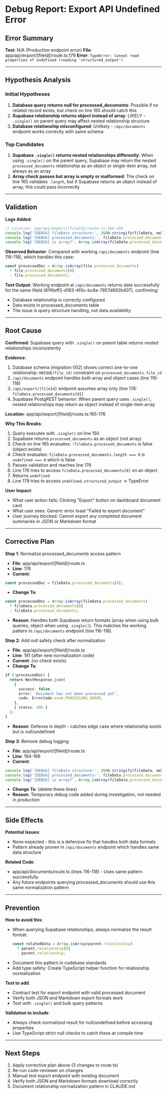 # Debug Report: Export API Undefined Error

## Error Summary
**Test**: N/A (Production endpoint error)
**File**: app/api/export/[fileId]/route.ts:179
**Error**: `TypeError: Cannot read properties of undefined (reading 'structured_output')`

---

## Hypothesis Analysis

### Initial Hypotheses
1. **Database query returns null for processed_documents**: Possible if no related record exists, but check on line 165 should catch this
2. **Supabase relationship returns object instead of array**: LIKELY - `.single()` on parent query may affect nested relationship structure
3. **Database relationship misconfigured**: Unlikely - `/api/documents` endpoint works correctly with same schema

### Top Candidates
1. **Supabase `.single()` returns nested relationships differently**: When using `.single()` on the parent query, Supabase may return the nested `processed_documents` relationship as an object or single-item array, not always as an array
2. **Array check passes but array is empty or malformed**: The check on line 165 validates `.length`, but if Supabase returns an object instead of array, this could pass incorrectly

---

## Validation

**Logs Added**:
```typescript
// Location: app/api/export/[fileId]/route.ts:164-166
console.log('[DEBUG] fileData structure:', JSON.stringify(fileData, null, 2));
console.log('[DEBUG] processed_documents:', fileData.processed_documents);
console.log('[DEBUG] is array?', Array.isArray(fileData.processed_documents));
```

**Observed Behavior**:
Compared with working `/api/documents` endpoint (line 116-118), which handles this case:
```typescript
const processedDoc = Array.isArray(file.processed_documents)
  ? file.processed_documents[0]
  : file.processed_documents;
```

**Test Output**:
Working endpoint at `/api/documents` returns data successfully for the same fileId (81f6eff2-d163-4f0c-bc6e-7857d692b407), confirming:
- Database relationship is correctly configured
- Data exists in processed_documents table
- The issue is query structure handling, not data availability

---

## Root Cause

**Confirmed**: Supabase query with `.single()` on parent table returns nested relationships inconsistently

**Evidence**:
1. Database schema (migration 002) shows correct one-to-one relationship: `UNIQUE(file_id)` constraint on `processed_documents.file_id`
2. `/api/documents` endpoint handles both array and object cases (line 116-118)
3. `/api/export/[fileId]` endpoint assumes array only (line 176: `fileData.processed_documents[0]`)
4. Supabase PostgREST behavior: When parent query uses `.single()`, nested relationships may return as object instead of single-item array

**Location**: app/api/export/[fileId]/route.ts:165-176

**Why This Breaks**:
1. Query executes with `.single()` on line 150
2. Supabase returns `processed_documents` as an object (not array)
3. Check on line 165 evaluates: `!fileData.processed_documents` is false (object exists)
4. Check evaluates: `fileData.processed_documents.length === 0` is `undefined === 0` which is false
5. Passes validation and reaches line 176
6. Line 176 tries to access `fileData.processed_documents[0]` on an object
7. Returns `undefined`
8. Line 179 tries to access `undefined.structured_output` → TypeError

**User Impact**:
- What user action fails: Clicking "Export" button on dashboard document card
- What user sees: Generic error toast "Failed to export document"
- User journey blocked: Cannot export any completed document summaries in JSON or Markdown format

---

## Corrective Plan

**Step 1**: Normalize processed_documents access pattern
- **File**: app/api/export/[fileId]/route.ts
- **Line**: 176
- **Current**:
```typescript
const processedDoc = fileData.processed_documents[0];
```
- **Change To**:
```typescript
const processedDoc = Array.isArray(fileData.processed_documents)
  ? fileData.processed_documents[0]
  : fileData.processed_documents;
```
- **Reason**: Handles both Supabase return formats (array when using bulk queries, object when using `.single()`). This matches the working pattern in `/api/documents` endpoint (line 116-118).

**Step 2**: Add null safety check after normalization
- **File**: app/api/export/[fileId]/route.ts
- **Line**: 181 (after new normalization code)
- **Current**: (no check exists)
- **Change To**:
```typescript
if (!processedDoc) {
  return NextResponse.json(
    {
      success: false,
      error: 'Document has not been processed yet',
      code: ErrorCode.enum.PROCESSING_ERROR,
    },
    { status: 400 }
  );
}
```
- **Reason**: Defense in depth - catches edge case where relationship exists but is null/undefined

**Step 3**: Remove debug logging
- **File**: app/api/export/[fileId]/route.ts
- **Line**: 164-166
- **Current**:
```typescript
console.log('[DEBUG] fileData structure:', JSON.stringify(fileData, null, 2));
console.log('[DEBUG] processed_documents:', fileData.processed_documents);
console.log('[DEBUG] is array?', Array.isArray(fileData.processed_documents));
```
- **Change To**: (delete these lines)
- **Reason**: Temporary debug code added during investigation, not needed in production

---

## Side Effects

**Potential Issues**:
- None expected - this is a defensive fix that handles both data formats
- Pattern already proven in `/api/documents` endpoint which handles same data structure

**Related Code**:
- app/api/documents/route.ts (lines 116-118) - Uses same pattern successfully
- Any future endpoints querying processed_documents should use this same normalization pattern

---

## Prevention

**How to avoid this**:
- When querying Supabase relationships, always normalize the result format:
  ```typescript
  const relatedData = Array.isArray(parent.relationship)
    ? parent.relationship[0]
    : parent.relationship;
  ```
- Document this pattern in codebase standards
- Add type safety: Create TypeScript helper function for relationship normalization

**Test to add**:
- Contract test for export endpoint with valid processed document
- Verify both JSON and Markdown export formats work
- Test with `.single()` and bulk query patterns

**Validation to include**:
- Always check normalized result for null/undefined before accessing properties
- Use TypeScript strict null checks to catch these at compile time

---

## Next Steps

1. Apply corrective plan above (3 changes to route.ts)
2. Re-run code-reviewer on changes
3. Manual test export endpoint with existing document
4. Verify both JSON and Markdown formats download correctly
5. Document relationship normalization pattern in CLAUDE.md
